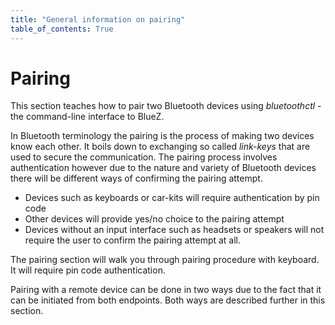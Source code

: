 ```yaml
---
title: "General information on pairing"
table_of_contents: True
---
```


# Pairing

This section teaches how to pair two Bluetooth devices using *bluetoothctl* -
the command-line interface to BlueZ.

In Bluetooth terminology the pairing is the process of making two devices know
each other. It boils down to exchanging so called *link-keys* that are used to
secure the communication. The pairing process involves authentication however
due to the nature and variety of Bluetooth devices there will be different ways
of confirming the pairing attempt.

* Devices such as keyboards or car-kits will require authentication by pin code
* Other devices will provide yes/no choice to the pairing attempt
* Devices without an input interface such as headsets or speakers will not
  require the user to confirm the pairing attempt at all.

The pairing section will walk you through pairing procedure with keyboard. It
will require pin code authentication.

Pairing with a remote device can be done in two ways due to the fact that it can
be initiated from both endpoints. Both ways are described further in this
section.

